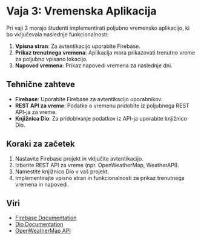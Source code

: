 # Vaja 3: Vremenska Aplikacija

Pri vaji 3 morajo študenti implementirati poljubno vremensko aplikacijo, ki bo vključevala naslednje funkcionalnosti:

1. **Vpisna stran**: Za avtentikacijo uporabite Firebase.
2. **Prikaz trenutnega vremena**: Aplikacija mora prikazovati trenutno vreme za poljubno vpisano lokacijo.
3. **Napoved vremena**: Prikaz napovedi vremena za naslednje dni.

## Tehnične zahteve

- **Firebase**: Uporabite Firebase za avtentikacijo uporabnikov.
- **REST API za vreme**: Podatke o vremenu pridobite iz poljubnega REST API-ja za vreme.
- **Knjižnica Dio**: Za pridobivanje podatkov iz API-ja uporabite knjižnico Dio.

## Koraki za začetek

1. Nastavite Firebase projekt in vključite avtentikacijo.
2. Izberite REST API za vreme (npr. OpenWeatherMap, WeatherAPI).
3. Namestite knjižnico Dio v vaš projekt.
4. Implementirajte vpisno stran in funkcionalnosti za prikaz trenutnega vremena in napovedi.

## Viri

- [Firebase Documentation](https://firebase.google.com/docs)
- [Dio Documentation](https://pub.dev/packages/dio)
- [OpenWeatherMap API](https://openweathermap.org/api)